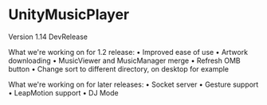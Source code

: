 UnityMusicPlayer
===============
Version 1.14 DevRelease

What we're working on for 1.2 release:
    • Improved ease of use
    • Artwork downloading
    • MusicViewer and MusicManager merge
    • Refresh OMB button
    • Change sort to different directory, on desktop for example
    
What we're working on for later releases:
    • Socket server
    • Gesture support
    • LeapMotion support
    • DJ Mode
